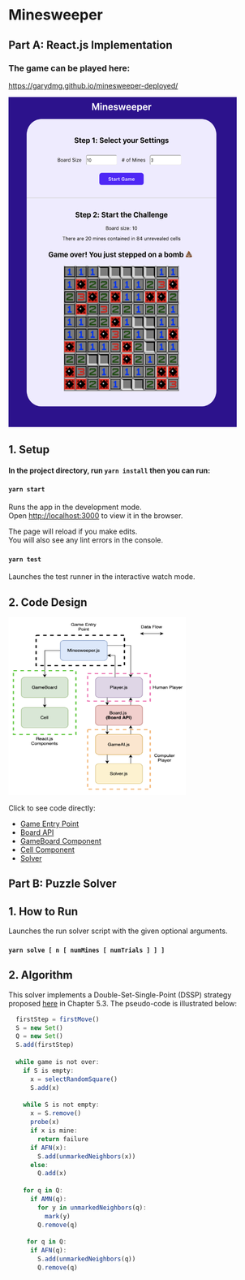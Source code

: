# Minesweeper
## Part A: React.js Implementation
### The game can be played here: 
https://garydmg.github.io/minesweeper-deployed/

<img src="https://github.com/Garydmg/minesweeper/blob/source/media/computer-view.png" width="450" height="650"/>

## 1. Setup
#### In the project directory, run `yarn install` then you can run:

#### `yarn start`

Runs the app in the development mode.<br />
Open [http://localhost:3000](http://localhost:3000) to view it in the browser.

The page will reload if you make edits.<br />
You will also see any lint errors in the console.

#### `yarn test`

Launches the test runner in the interactive watch mode.<br />

## 2. Code Design
<img src="https://github.com/Garydmg/minesweeper/blob/source/media/design.png" width="350" height="350"/>

Click to see code directly:
* [Game Entry Point](https://github.com/Garydmg/minesweeper/blob/source/src/Minesweeper.js)
* [Board API](https://github.com/Garydmg/minesweeper/blob/source/src/Board.js)
* [GameBoard Component](https://github.com/Garydmg/minesweeper/blob/source/src/component/GameBoard.js)
* [Cell Component](https://github.com/Garydmg/minesweeper/blob/source/src/component/Cell.js)
* [Solver](https://github.com/Garydmg/minesweeper/blob/source/src/Solver.js)

## Part B: Puzzle Solver
## 1. How to Run
Launches the run solver script with the given optional arguments. <br />
#### `yarn solve [ n [ numMines [ numTrials ] ] ]`

## 2. Algorithm
This solver implements a Double-Set-Single-Point (DSSP) strategy proposed [here](https://dash.harvard.edu/bitstream/handle/1/14398552/BECERRA-SENIORTHESIS-2015.pdf?sequence=1) in Chapter 5.3. The pseudo-code is illustrated below:
```javascript
  firstStep = firstMove()
  S = new Set()
  Q = new Set()
  S.add(firstStep)
  
  while game is not over:
    if S is empty:
      x = selectRandomSquare()
      S.add(x)  
    
    while S is not empty:
      x = S.remove()
      probe(x)
      if x is mine:
        return failure
      if AFN(x):
        S.add(unmarkedNeighbors(x))
      else:
        Q.add(x)
    
    for q in Q:
      if AMN(q):
        for y in unmarkedNeighbors(q):
          mark(y)
        Q.remove(q)
     
     for q in Q:
      if AFN(q):
        S.add(unmarkedNeighbors(q))
        Q.remove(q)
 
        
    
```

